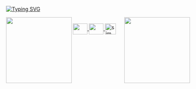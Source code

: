 <a href="https://git.io/typing-svg"><img src="https://readme-typing-svg.demolab.com?font=Fira+Code&pause=1000&color=F7F7F7&center=true&vCenter=true&random=false&width=435&lines=Hello+Friend..;Nice+to+meet+you+!" alt="Typing SVG" /></a>
<div>
  <a href="https://github.com/sidegouth/">
    <img height="180em" align="left" src="https://github-readme-stats.vercel.app/api?username=sidegouth&show_icons=true&theme=dark&include_all_commits=true&count_private=true">
    <img height="180em" align="right" src="https://github-readme-stats.vercel.app/api/top-langs/?username=sidegouth&layout=compact&langs_count=168&theme=dark">
</div>

<div style="display: inline_block"><br>
    <img align="center" height="30" width="40" src="https://cdn.jsdelivr.net/gh/devicons/devicon/icons/bash/bash-original.svg"/>
    <img align="center" height="30" width="40" src="https://cdn.jsdelivr.net/gh/devicons/devicon/icons/c/c-original.svg" />
  <img align="center" alt="sim eu uso debian" height="30" widht="40" src="https://cdn.jsdelivr.net/gh/devicons/devicon/icons/debian/debian-original.svg" />
</div>
